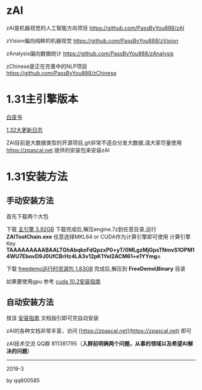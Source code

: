 # zAI

zAI是机器视觉的人工智能方向项目 https://github.com/PassByYou888/zAI

zVision偏向纯粹的机器视觉 https://github.com/PassByYou888/zVision

zAnalysis偏向数据统计 https://github.com/PassByYou888/zAnalysis

zChinese是正在完善中的NLP项目 https://github.com/PassByYou888/zChinese

# 1.31主引擎版本

[白皮书](https://zpascal.net/AI%E7%99%BD%E7%9A%AE%E4%B9%A6.pdf)

[1.32大更新日志](https://zpascal.net/1.32%E6%9B%B4%E6%96%B0%E6%97%A5%E5%BF%97.pdf)

ZAI目前是大数据类型的开源项目,git非常不适合分发大数据,请大家尽量使用 https://zpascal.net 提供的安装包来安装zAI

# 1.31安装方法

## 手动安装方法

首先下载两个大包

下载 [主引擎 3.92GB](https://zpascal.net/download/github/Engine.zip) 下载完成后,解压engine.7z到任意目录,运行 **ZAIToolChain.exe** 任意选择MKL64 or CUDA作为计算引擎即可使用 计算引擎Key **TAAAAAAAAABAALTGhAbqkeFdQpzxP0+yT/0MLgzMjGpsTNmvS1OPM14WU7EbovD9J0UfCBrHz4LA3v12pK1YeI2ACM61+e1YYmg=**

下载 [freedemo运行时资源包 1.83GB](https://zpascal.net/download/github/FreeDemoBinary.zip) 完成后,解压到 **FreeDemo\Binary** 目录

如果要使用gpu 参考 [cuda 10.2安装指南](https://zpascal.net/ZAI-CUDA%E5%AE%89%E8%A3%85%E6%8C%87%E5%8D%97.pdf)


## 自动安装方法

按该 [安装指南](http://zpascal.net/Z-AI1.3%E5%AE%89%E8%A3%85%E6%8C%87%E5%8D%97.pdf) 文档指引即可完自动安装


zAI的各种文档非常丰富，访问 [https://zpascal.net](https://zpascal.net) 即可

zAI技术交流 QQ群 811381795（**入群前明确两个问题，从事的领域以及希望AI解决的问题**）

----------

2019-3

by qq600585
